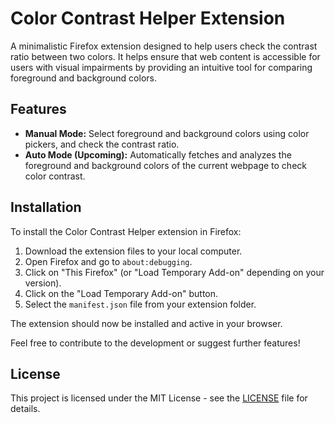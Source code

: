 # Color Contrast Helper Extension

A minimalistic Firefox extension designed to help users check the contrast ratio between two colors. It helps ensure that web content is accessible for users with visual impairments by providing an intuitive tool for comparing foreground and background colors.

## Features
- **Manual Mode:** Select foreground and background colors using color pickers, and check the contrast ratio.
- **Auto Mode (Upcoming):** Automatically fetches and analyzes the foreground and background colors of the current webpage to check color contrast.


## Installation

To install the Color Contrast Helper extension in Firefox:

1. Download the extension files to your local computer.
2. Open Firefox and go to `about:debugging`.
3. Click on "This Firefox" (or "Load Temporary Add-on" depending on your version).
4. Click on the "Load Temporary Add-on" button.
5. Select the `manifest.json` file from your extension folder.

The extension should now be installed and active in your browser.


Feel free to contribute to the development or suggest further features!

## License
This project is licensed under the MIT License - see the [LICENSE](LICENSE) file for details.
